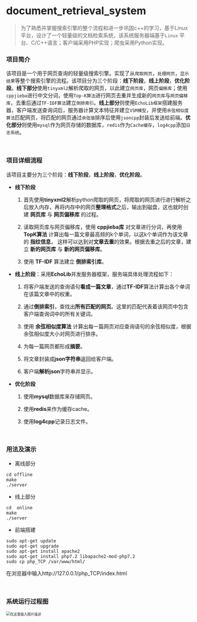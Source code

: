 # document_retrieval_system

> 为了熟悉并掌握搜索引擎的整个流程和进一步巩固c++的学习，基于Linux平台，设计了一个轻量级的文档检索系统，该系统服务器端基于`Linux` 平台、C/C++语言；客户端采用PHP实现；爬虫采用Python实现。


### 项目简介

该项目是一个用于网页查询的轻量级搜索引擎。实现了从`爬取网页`，`处理网页`，`显示结果`等整个搜索引擎的流程。该项目分为三个阶段：**线下阶段**，**线上阶段**，**优化阶段**。**线下部分**使用`tinyxml2`解析爬取的网页，以此建立`网页库`，网页`偏移库`；使用`cppjieba`进行中文分词，使用`Top-K算法`进行网页去重并生成新的`网页库`与`网页偏移库`，去重后通过`TF-IDF算法`建立`倒排索引`。**线上部分**则使用`EchoLib框架`搭建服务器，客户端发送查询词后，服务器计算文本特征并建立`VSM模型`，并使用`余弦相似度算法`匹配网页，将匹配的网页通过`余弦值`排序后使用`jsoncpp`封装后发送给前端。**优化部分**则使用`mysql`作为网页存储的数据库，`redis`作为`Cache缓存`，`log4cpp`添加`日志系统`。

<br>


### 项目详细流程
该项目主要分为三个阶段：**线下阶段**，**线上阶段**，**优化阶段**。


* **线下阶段**

  1. 首先使用**tinyxml2**解析python爬取的网页，将爬取的网页进行进行解析之后放入内存，再将内存中的网页**整理格式**之后，输出到磁盘，这也就时创建 **网页库** 与 **网页偏移库** 的过程。


  2. 读取网页库与网页偏移库，使用 **cppjieba库** 对文章进行分词，再使用 **TopK算法** 计算出每一篇文章最高频的k个单词，以这k个单词作为该文章的 **指纹信息**， 这样可以达到对**文章去重**的效果。根据去重之后的文章，建立 **新的网页库** 与 **新的网页偏移库**。

  3. 使用 **TF-IDF** 算法建立 **倒排索引库**。


* **线上阶段**：采用**EchoLib**并发服务器框架，服务端具体处理流程如下：

  1.  将客户端发送的查询语句**看成一篇文章**，通过**TF-IDF**算法计算出各个单词在该篇文章中的权重。


  2. 通过**倒排索引**，查找出**所有匹配的网页**。这里的匹配代表着该网页中包含客户端查询词中的所有关键词。

  3. 使用 **余弦相似度算法** 计算出每一篇网页对应查询语句的余弦相似度，根据余弦相似度大小对网页进行排序。

  4. 为每一篇网页都形成**摘要**。

  5. 将文章封装成**json字符串**返回给客户端。

  6. 客户端**解析json**字符串并显示。


* **优化阶段**

  1. 使用**mysql**数据库来存储网页。


  2. 使用**redis**来作为缓存cache。

  3. 使用**log4cpp**记录日志文件。

<br>

### 用法及演示

- 离线部分

```shell
cd offline
make
./server
```

- 线上部分

```shell
cd  online
make
./server
```

- 前端搭建

```shell
sudo apt-get update
sudo apt-get upgrade
sudo apt-get install apache2
sudo apt-get install php7.2 libapache2-mod-php7.2
sudo cp php_TCP /var/www/html/
```

在浏览器中输入http://127.0.0.1/php_TCP/index.html

<br>


### 系统运行过程图

<img src="https://img-blog.csdnimg.cn/20200713090409283.png?x-oss-process=image/watermark,type_ZmFuZ3poZW5naGVpdGk,shadow_10,text_aHR0cHM6Ly9ibG9nLmNzZG4ubmV0L1dvcnRoeV9XYW5n,size_16,color_FFFFFF,t_70" alt="在这里插入图片描述" style="zoom: 67%;" />

